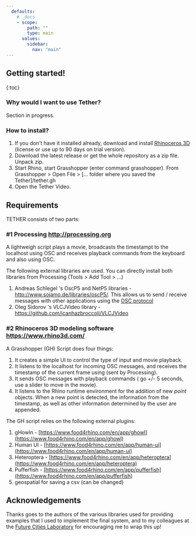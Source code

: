 ```yaml
---
  defaults:
    # _docs
    - scope:
        path: ""
        type: main
      values:
        sidebar:
          nav: "main"
---    
```

  
## Getting started!
{:toc}

### Why would I want to use Tether?
Section in progress.

### How to install?
1. If you don't have it installed already, download and install [Rhinoceros 3D](https://www.rhino3d.com/) (license or use up to 90 days on trial version).
2. Download the latest release or get the whole repository as a zip file. Unpack zip.
3. Start Rhino, start Grasshopper (enter command grasshopper). From Grasshopper > Open File > [... folder where you saved the Tether]/tether.gh
4. Open the Tether Video.

## Requirements

TETHER consists of two parts:

### #1 Processing http://processing.org

A lightweigh script plays a movie, broadcasts the timestampt to the localhost using OSC and receives playback commands from the keyboard and also using OSC.

The following external libraries are used. You can directly install both libraries from Processing (Tools > Add Tool > ...)

1. Andreas Schlegel 's OscP5 and NetP5 libraries - http://www.sojamo.de/libraries/oscP5/. This allows us to send / receive messages with other applications using the [OSC protocol](http://opensoundcontrol.org/introduction-osc)
1. Oleg Sidorov 's VLCJVideo library - https://github.com/icanhazbroccoli/VLCJVideo

### #2 Rhinoceros 3D modeling software https://www.rhino3d.com/

A Grasshopper (GH) Script does four things:

1. It creates a simple UI to control the type of input and movie playback.
1. It listens to the localhost for incoming OSC messages, and receives the timestamp of the current frame using (sent by Processing).
1. It sends OSC messages with playback commands ( go +/- 5 seconds, use a slider to move in the movie).
1. It listens to the Rhino runtime environment for the addition of new *point* objects. When a new point is detected, the information from the timestamp, as well as other information determined by the user are appended.

The GH script relies on the following external plugins:

1. gHowln - [https://www.food4rhino.com/en/app/ghowl](https://www.food4rhino.com/en/app/ghowl)
1. Human UI - [https://www.food4rhino.com/en/app/human-ui](https://www.food4rhino.com/en/app/human-ui)
1. Heteroptera - [https://www.food4rhino.com/en/app/heteroptera](https://www.food4rhino.com/en/app/heteroptera)
1. Pufferfish - [https://www.food4rhino.com/en/app/pufferfish](https://www.food4rhino.com/en/app/pufferfish)
1. geospatial for saving a csv (can be changed)


## Acknowledgements

Thanks goes to the authors of the various libraries used for providing examples that I used to implement the final system, and to my colleagues at the [Future Cities Laboratory](www.fcl.ethz.ch) for encouraging me to wrap this up!
